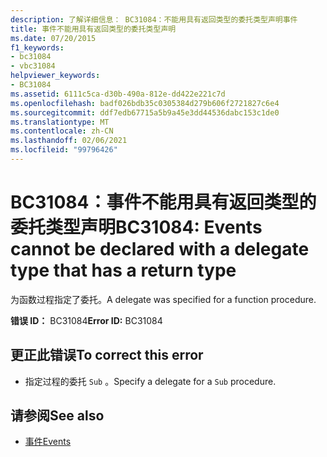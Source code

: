 ```yaml
---
description: 了解详细信息： BC31084：不能用具有返回类型的委托类型声明事件
title: 事件不能用具有返回类型的委托类型声明
ms.date: 07/20/2015
f1_keywords:
- bc31084
- vbc31084
helpviewer_keywords:
- BC31084
ms.assetid: 6111c5ca-d30b-490a-812e-dd422e221c7d
ms.openlocfilehash: badf026bdb35c0305384d279b606f2721827c6e4
ms.sourcegitcommit: ddf7edb67715a5b9a45e3dd44536dabc153c1de0
ms.translationtype: MT
ms.contentlocale: zh-CN
ms.lasthandoff: 02/06/2021
ms.locfileid: "99796426"
---
```

# <a name="bc31084-events-cannot-be-declared-with-a-delegate-type-that-has-a-return-type"></a><span data-ttu-id="a8314-103">BC31084：事件不能用具有返回类型的委托类型声明</span><span class="sxs-lookup"><span data-stu-id="a8314-103">BC31084: Events cannot be declared with a delegate type that has a return type</span></span>

<span data-ttu-id="a8314-104">为函数过程指定了委托。</span><span class="sxs-lookup"><span data-stu-id="a8314-104">A delegate was specified for a function procedure.</span></span>

 <span data-ttu-id="a8314-105">**错误 ID：** BC31084</span><span class="sxs-lookup"><span data-stu-id="a8314-105">**Error ID:** BC31084</span></span>

## <a name="to-correct-this-error"></a><span data-ttu-id="a8314-106">更正此错误</span><span class="sxs-lookup"><span data-stu-id="a8314-106">To correct this error</span></span>

- <span data-ttu-id="a8314-107">指定过程的委托 `Sub` 。</span><span class="sxs-lookup"><span data-stu-id="a8314-107">Specify a delegate for a `Sub` procedure.</span></span>

## <a name="see-also"></a><span data-ttu-id="a8314-108">请参阅</span><span class="sxs-lookup"><span data-stu-id="a8314-108">See also</span></span>

- [<span data-ttu-id="a8314-109">事件</span><span class="sxs-lookup"><span data-stu-id="a8314-109">Events</span></span>](../../programming-guide/language-features/events/index.md)
